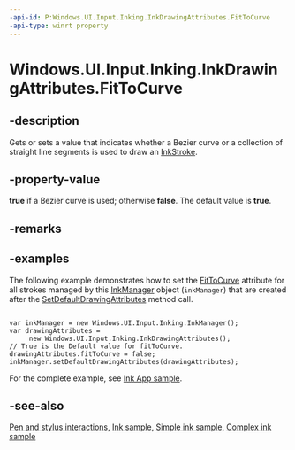 ```yaml
---
-api-id: P:Windows.UI.Input.Inking.InkDrawingAttributes.FitToCurve
-api-type: winrt property
---
```


<!-- Property syntax
public bool FitToCurve { get;  set; }
-->

# Windows.UI.Input.Inking.InkDrawingAttributes.FitToCurve

## -description
Gets or sets a value that indicates whether a Bezier curve or a collection of straight line segments is used to draw an [InkStroke](inkstroke.md).

## -property-value
**true** if a Bezier curve is used; otherwise **false**. The default value is **true**.

## -remarks

## -examples
The following example demonstrates how to set the [FitToCurve](inkdrawingattributes_fittocurve.md) attribute for all strokes managed by this [InkManager](inkmanager.md) object (`inkManager`) that are created after the [SetDefaultDrawingAttributes](inkmanager_setdefaultdrawingattributes.md) method call.

```

var inkManager = new Windows.UI.Input.Inking.InkManager();
var drawingAttributes = 
     new Windows.UI.Input.Inking.InkDrawingAttributes();
// True is the Default value for fitToCurve.
drawingAttributes.fitToCurve = false;
inkManager.setDefaultDrawingAttributes(drawingAttributes);

```

For the complete example, see [Ink App sample](http://go.microsoft.com/fwlink/p/?linkid=231622).

## -see-also
[Pen and stylus interactions](http://msdn.microsoft.com/library/3da4f2d2-5405-42a1-9ed9-3a87bcd84c43), [Ink sample](http://go.microsoft.com/fwlink/p/?LinkID=620308), [Simple ink sample](http://go.microsoft.com/fwlink/p/?LinkID=620312), [Complex ink sample](http://go.microsoft.com/fwlink/p/?LinkID=620314)
